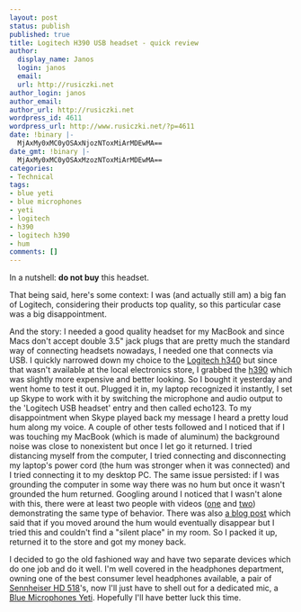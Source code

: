 ```yaml
---
layout: post
status: publish
published: true
title: Logitech H390 USB headset - quick review
author:
  display_name: Janos
  login: janos
  email: 
  url: http://rusiczki.net
author_login: janos
author_email: 
author_url: http://rusiczki.net
wordpress_id: 4611
wordpress_url: http://www.rusiczki.net/?p=4611
date: !binary |-
  MjAxMy0xMC0yOSAxNjozNToxMiArMDEwMA==
date_gmt: !binary |-
  MjAxMy0xMC0yOSAxMzozNToxMiArMDEwMA==
categories:
- Technical
tags:
- blue yeti
- blue microphones
- yeti
- logitech
- h390
- logitech h390
- hum
comments: []
---
```

<p>In a nutshell: <strong>do not buy</strong> this headset.</p>
<p>That being said, here's some context: I was (and actually still am) a big fan of Logitech, considering their products top quality, so this particular case was a big disappointment.</p>
<p>And the story: I needed a good quality headset for my MacBook and since Macs don't accept double 3.5" jack plugs that are pretty much the standard way of connecting headsets nowadays, I needed one that connects via USB. I quickly narrowed down my choice to the <a href="http://www.logitech.com/en-us/product/usb-headset-h340">Logitech h340</a> but since that wasn't available at the local electronics store, I grabbed the <a href="http://www.logitech.com/en-us/product/stereo-headset-h390">h390</a> which was slightly more expensive and better looking. So I bought it yesterday and went home to test it out. Plugged it in, my laptop recognized it instantly, I set up Skype to work with it by switching the microphone and audio output to the 'Logitech USB headset' entry and then called echo123. To my disappointment when Skype played back my message I heard a pretty loud hum along my voice. A couple of other tests followed and I noticed that if I was touching my MacBook (which is made of aluminum) the background noise was close to nonexistent but once I let go it returned. I tried distancing myself from the computer, I tried connecting and disconnecting my laptop's power cord (the hum was stronger when it was connected) and I tried connecting it to my desktop PC. The same issue persisted: if I was grounding the computer in some way there was no hum but once it wasn't grounded the hum returned. Googling around I noticed that I wasn't alone with this, there were at least two people with videos (<a href="http://www.youtube.com/watch?v=L2za-6nYUls">one</a> and <a href="http://owenrichardson.com/2013/05/05/removing-audio-hum/">two</a>) demonstrating the same type of behavior. There was also <a href="http://www.witti.ws/blog/2012/10/24/logitech-h390-headset-humfeedback">a blog post</a> which said that if you moved around the hum would eventually disappear but I tried this and couldn't find a "silent place" in my room. So I packed it up, returned it to the store and got my money back.</p>
<p>I decided to go the old fashioned way and have two separate devices which do one job and do it well. I'm well covered in the headphones department, owning one of the best consumer level headphones available, a pair of <a href="http://en-us.sennheiser.com/audio-headphones-stereo-hifi-tv-hd-518">Sennheiser HD 518</a>'s, now I'll just have to shell out for a dedicated mic, a <a href="http://bluemic.com/yeti/">Blue Microphones Yeti</a>. Hopefully I'll have better luck this time.</p>
